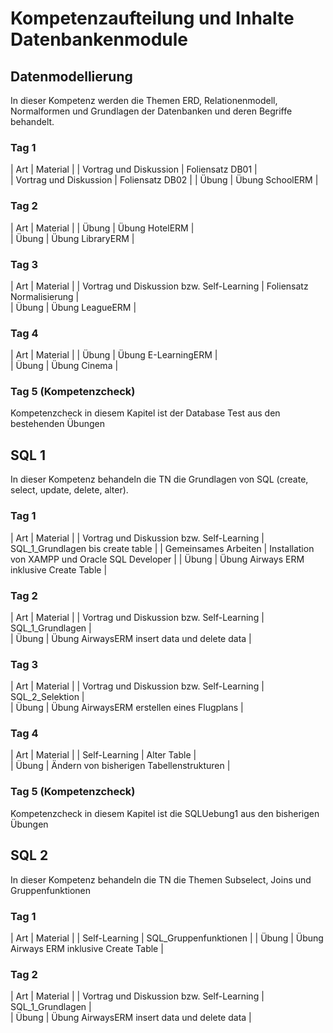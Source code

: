 # Kompetenzaufteilung und Inhalte Datenbankenmodule
## Datenmodellierung
In dieser Kompetenz werden die Themen ERD, Relationenmodell, Normalformen und Grundlagen der Datenbanken und deren Begriffe behandelt.
### Tag 1
| Art | Material |
| Vortrag und Diskussion | Foliensatz DB01 |  
| Vortrag und Diskussion | Foliensatz DB02 |
| Übung | Übung SchoolERM |

### Tag 2
| Art | Material |
| Übung | Übung HotelERM |  
| Übung | Übung LibraryERM |

### Tag 3
| Art | Material |
| Vortrag und Diskussion bzw. Self-Learning | Foliensatz Normalisierung |  
| Übung | Übung LeagueERM |

### Tag 4
| Art | Material |
| Übung | Übung E-LearningERM |  
| Übung | Übung Cinema |

### Tag 5 (Kompetenzcheck)
Kompetenzcheck in diesem Kapitel ist der Database Test aus den bestehenden Übungen

## SQL 1
In dieser Kompetenz behandeln die TN die Grundlagen von SQL (create, select, update, delete, alter).
### Tag 1
| Art | Material |
| Vortrag und Diskussion bzw. Self-Learning | SQL_1_Grundlagen bis create table |
| Gemeinsames Arbeiten | Installation von XAMPP und Oracle SQL Developer |
| Übung | Übung Airways ERM inklusive Create Table |

### Tag 2
| Art | Material |
| Vortrag und Diskussion bzw. Self-Learning | SQL_1_Grundlagen |  
| Übung | Übung AirwaysERM insert data und delete data |

### Tag 3
| Art | Material |
| Vortrag und Diskussion bzw. Self-Learning | SQL_2_Selektion |  
| Übung | Übung AirwaysERM erstellen eines Flugplans |

### Tag 4
| Art | Material |
| Self-Learning | Alter Table |  
| Übung | Ändern von bisherigen Tabellenstrukturen |
### Tag 5 (Kompetenzcheck)
Kompetenzcheck in diesem Kapitel ist die SQLUebung1 aus den bisherigen Übungen

## SQL 2
In dieser Kompetenz behandeln die TN die Themen Subselect, Joins und Gruppenfunktionen
### Tag 1
| Art | Material |
| Self-Learning | SQL_Gruppenfunktionen |
| Übung | Übung Airways ERM inklusive Create Table |

### Tag 2
| Art | Material |
| Vortrag und Diskussion bzw. Self-Learning | SQL_1_Grundlagen |  
| Übung | Übung AirwaysERM insert data und delete data |
